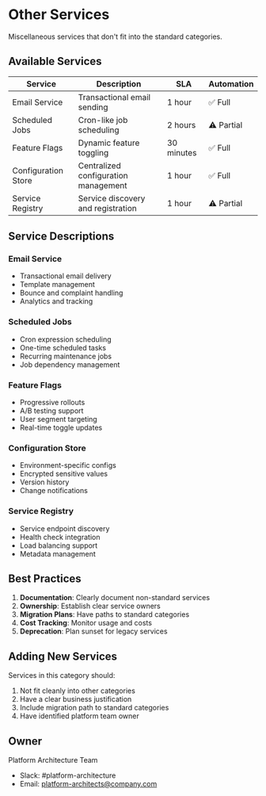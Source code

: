 # Other Services

Miscellaneous services that don't fit into the standard categories.

## Available Services

| Service | Description | SLA | Automation |
|---------|-------------|-----|------------|
| Email Service | Transactional email sending | 1 hour | ✅ Full |
| Scheduled Jobs | Cron-like job scheduling | 2 hours | ⚠️ Partial |
| Feature Flags | Dynamic feature toggling | 30 minutes | ✅ Full |
| Configuration Store | Centralized configuration management | 1 hour | ✅ Full |
| Service Registry | Service discovery and registration | 1 hour | ⚠️ Partial |

## Service Descriptions

### Email Service
- Transactional email delivery
- Template management
- Bounce and complaint handling
- Analytics and tracking

### Scheduled Jobs
- Cron expression scheduling
- One-time scheduled tasks
- Recurring maintenance jobs
- Job dependency management

### Feature Flags
- Progressive rollouts
- A/B testing support
- User segment targeting
- Real-time toggle updates

### Configuration Store
- Environment-specific configs
- Encrypted sensitive values
- Version history
- Change notifications

### Service Registry
- Service endpoint discovery
- Health check integration
- Load balancing support
- Metadata management

## Best Practices

1. **Documentation**: Clearly document non-standard services
2. **Ownership**: Establish clear service owners
3. **Migration Plans**: Have paths to standard categories
4. **Cost Tracking**: Monitor usage and costs
5. **Deprecation**: Plan sunset for legacy services

## Adding New Services

Services in this category should:
1. Not fit cleanly into other categories
2. Have a clear business justification
3. Include migration path to standard categories
4. Have identified platform team owner

## Owner

Platform Architecture Team
- Slack: #platform-architecture
- Email: platform-architects@company.com